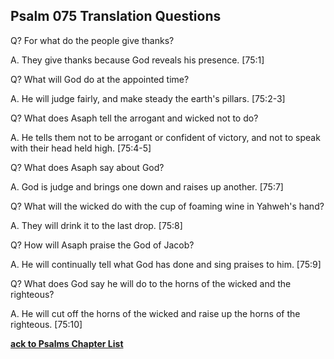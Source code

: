 ## Psalm 075 Translation Questions ##

Q? For what do the people give thanks?

A. They give thanks because God reveals his presence. [75:1]

Q? What will God do at the appointed time?

A. He will judge fairly, and make steady the earth's pillars. [75:2-3]

Q? What does Asaph tell the arrogant and wicked not to do?

A. He tells them not to be arrogant or confident of victory, and not to speak with their head held high. [75:4-5]

Q? What does Asaph say about God?

A. God is judge and brings one down and raises up another. [75:7]

Q? What will the wicked do with the cup of foaming wine in Yahweh's hand?

A. They will drink it to the last drop. [75:8]

Q? How will Asaph praise the God of Jacob?

A. He will continually tell what God has done and sing praises to him. [75:9]

Q? What does God say he will do to the horns of the wicked and the righteous?

A. He will cut off the horns of the wicked and raise up the horns of the righteous. [75:10]

__[ack to Psalms Chapter List](./)__

